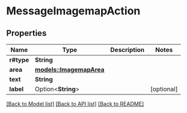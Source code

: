 # MessageImagemapAction

## Properties

Name | Type | Description | Notes
------------ | ------------- | ------------- | -------------
**r#type** | **String** |  | 
**area** | [**models::ImagemapArea**](ImagemapArea.md) |  | 
**text** | **String** |  | 
**label** | Option<**String**> |  | [optional]

[[Back to Model list]](../README.md#documentation-for-models) [[Back to API list]](../README.md#documentation-for-api-endpoints) [[Back to README]](../README.md)


